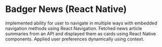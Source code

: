 # Badger News (React Native)

implemented ability for user to navigate in multiple ways with embedded navigation methods using React Navigation. Fetched news article summaries from an API and displayed them as cards using React Native components. Applied user preferences dynamically using context. 
